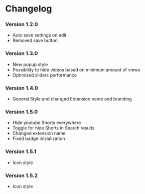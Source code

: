 # Changelog

### Version 1.2.0

- Auto save settings on edit
- Removed save button

### Version 1.3.0

- New popup style
- Possibility to hide videos based on minimum amount of views
- Optimized sliders performance

### Version 1.4.0

- General Style and changed Extension name and branding

### Version 1.5.0

- Hide youtube Shorts everywhere
- Toggle for hide Shorts in Search results
- Changed extension name
- Fixed badge inizialization

### Version 1.5.1

- Icon style

### Version 1.5.2

- Icon style
